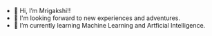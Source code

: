 - 👋 Hi, I’m Mrigakshi!!
- 👀 I'm looking forward to new experiences and adventures.
- 🌱 I’m currently learning Machine Learning and Artficial Intelligence.

<!---
Mrigakshi24-ux/Mrigakshi24-ux is a ✨ special ✨ repository because its `README.md` (this file) appears on your GitHub profile.
You can click the Preview link to take a look at your changes.
--->

